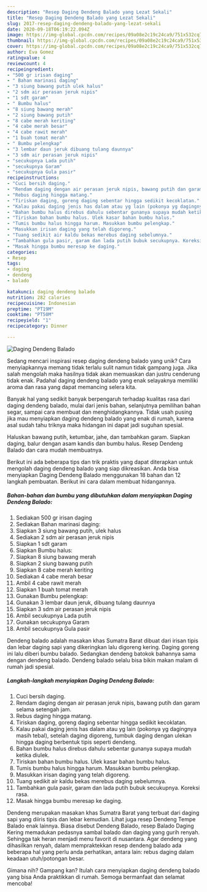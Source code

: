 ```yaml
---
description: "Resep Daging Dendeng Balado yang Lezat Sekali"
title: "Resep Daging Dendeng Balado yang Lezat Sekali"
slug: 2017-resep-daging-dendeng-balado-yang-lezat-sekali
date: 2020-09-18T06:19:22.094Z
image: https://img-global.cpcdn.com/recipes/09a08e2c19c24ca9/751x532cq70/daging-dendeng-balado-foto-resep-utama.jpg
thumbnail: https://img-global.cpcdn.com/recipes/09a08e2c19c24ca9/751x532cq70/daging-dendeng-balado-foto-resep-utama.jpg
cover: https://img-global.cpcdn.com/recipes/09a08e2c19c24ca9/751x532cq70/daging-dendeng-balado-foto-resep-utama.jpg
author: Eva Gomez
ratingvalue: 4
reviewcount: 4
recipeingredient:
- "500 gr irisan daging"
- " Bahan marinasi daging"
- "3 siung bawang putih ulek halus"
- "2 sdm air perasan jeruk nipis"
- "1 sdt garam"
- " Bumbu halus"
- "8 siung bawang merah"
- "2 siung bawang putih"
- "8 cabe merah keriting"
- "4 cabe merah besar"
- "4 cabe rawit merah"
- "1 buah tomat merah"
- " Bumbu pelengkap"
- "3 lembar daun jeruk dibuang tulang daunnya"
- "3 sdm air perasan jeruk nipis"
- "secukupnya Lada putih"
- "secukupnya Garam"
- "secukupnya Gula pasir"
recipeinstructions:
- "Cuci bersih daging."
- "Rendam daging dengan air perasan jeruk nipis, bawang putih dan garam selama setengah jam."
- "Rebus daging hingga matang."
- "Tiriskan daging, goreng daging sebentar hingga sedikit kecoklatan."
- "Kalau pakai daging jenis has dalam atau yg lain (pokonya yg dagingnya masih tebal), setelah daging digoreng, tumbuk daging dengan ulekan hingga daging berbentuk tipis seperti dendeng."
- "Bahan bumbu halus direbus dahulu sebentar gunanya supaya mudah ketika diulek."
- "Tiriskan bahan bumbu halus. Ulek kasar bahan bumbu halus."
- "Tumis bumbu halus hingga harum. Masukkan bumbu pelengkap."
- "Masukkan irisan daging yang telah digoreng."
- "Tuang sedikit air kaldu bekas merebus daging sebelumnya."
- "Tambahkan gula pasir, garam dan lada putih bubuk secukupnya. Koreksi rasa."
- "Masak hingga bumbu meresap ke daging."
categories:
- Resep
tags:
- daging
- dendeng
- balado

katakunci: daging dendeng balado 
nutrition: 282 calories
recipecuisine: Indonesian
preptime: "PT19M"
cooktime: "PT50M"
recipeyield: "1"
recipecategory: Dinner

---
```



![Daging Dendeng Balado](https://img-global.cpcdn.com/recipes/09a08e2c19c24ca9/751x532cq70/daging-dendeng-balado-foto-resep-utama.jpg)

Sedang mencari inspirasi resep daging dendeng balado yang unik? Cara menyiapkannya memang tidak terlalu sulit namun tidak gampang juga. Jika salah mengolah maka hasilnya tidak akan memuaskan dan justru cenderung tidak enak. Padahal daging dendeng balado yang enak selayaknya memiliki aroma dan rasa yang dapat memancing selera kita.

Banyak hal yang sedikit banyak berpengaruh terhadap kualitas rasa dari daging dendeng balado, mulai dari jenis bahan, selanjutnya pemilihan bahan segar, sampai cara membuat dan menghidangkannya. Tidak usah pusing jika mau menyiapkan daging dendeng balado yang enak di rumah, karena asal sudah tahu triknya maka hidangan ini dapat jadi suguhan spesial.

Haluskan bawang putih, ketumbar, jahe, dan tambahkan garam. Siapkan daging, balur dengan asam kandis dan bumbu halus. Resep Dendeng Balado dan cara mudah membuatnya.


Berikut ini ada beberapa tips dan trik praktis yang dapat diterapkan untuk mengolah daging dendeng balado yang siap dikreasikan. Anda bisa menyiapkan Daging Dendeng Balado menggunakan 18 bahan dan 12 langkah pembuatan. Berikut ini cara dalam membuat hidangannya.

<!--inarticleads1-->

##### Bahan-bahan dan bumbu yang dibutuhkan dalam menyiapkan Daging Dendeng Balado:

1. Sediakan 500 gr irisan daging
1. Sediakan  Bahan marinasi daging:
1. Siapkan 3 siung bawang putih, ulek halus
1. Sediakan 2 sdm air perasan jeruk nipis
1. Siapkan 1 sdt garam
1. Siapkan  Bumbu halus:
1. Siapkan 8 siung bawang merah
1. Siapkan 2 siung bawang putih
1. Siapkan 8 cabe merah keriting
1. Sediakan 4 cabe merah besar
1. Ambil 4 cabe rawit merah
1. Siapkan 1 buah tomat merah
1. Gunakan  Bumbu pelengkap:
1. Gunakan 3 lembar daun jeruk, dibuang tulang daunnya
1. Siapkan 3 sdm air perasan jeruk nipis
1. Ambil secukupnya Lada putih
1. Gunakan secukupnya Garam
1. Ambil secukupnya Gula pasir


Dendeng balado adalah masakan khas Sumatra Barat dibuat dari irisan tipis dan lebar daging sapi yang dikeringkan lalu digoreng kering. Daging goreng ini lalu diberi bumbu balado. Sedangkan dendeng batokok bahannya sama dengan dendeng balado. Dendeng balado selalu bisa bikin makan malam di rumah jadi spesial. 

<!--inarticleads2-->

##### Langkah-langkah menyiapkan Daging Dendeng Balado:

1. Cuci bersih daging.
1. Rendam daging dengan air perasan jeruk nipis, bawang putih dan garam selama setengah jam.
1. Rebus daging hingga matang.
1. Tiriskan daging, goreng daging sebentar hingga sedikit kecoklatan.
1. Kalau pakai daging jenis has dalam atau yg lain (pokonya yg dagingnya masih tebal), setelah daging digoreng, tumbuk daging dengan ulekan hingga daging berbentuk tipis seperti dendeng.
1. Bahan bumbu halus direbus dahulu sebentar gunanya supaya mudah ketika diulek.
1. Tiriskan bahan bumbu halus. Ulek kasar bahan bumbu halus.
1. Tumis bumbu halus hingga harum. Masukkan bumbu pelengkap.
1. Masukkan irisan daging yang telah digoreng.
1. Tuang sedikit air kaldu bekas merebus daging sebelumnya.
1. Tambahkan gula pasir, garam dan lada putih bubuk secukupnya. Koreksi rasa.
1. Masak hingga bumbu meresap ke daging.


Dendeng merupakan masakan khas Sumatra Barat yang terbuat dari daging sapi yang diiris tipis dan lebar kemudian. Lihat juga resep Dendeng Tempe Balado enak lainnya. Biasa disebut Dendeng Balado, resep Balado Daging Kering memadukan pedasnya sambal balado dan daging yang gurih renyah. Sehingga tak heran menjadi menu favorit di nusantara. Agar dendeng yang dihasilkan renyah, dalam mempraktekkan resep dendeng balado ada beberapa hal yang perlu anda perhatikan, antara lain: rebus daging dalam keadaan utuh/potongan besar. 

Gimana nih? Gampang kan? Itulah cara menyiapkan daging dendeng balado yang bisa Anda praktikkan di rumah. Semoga bermanfaat dan selamat mencoba!
